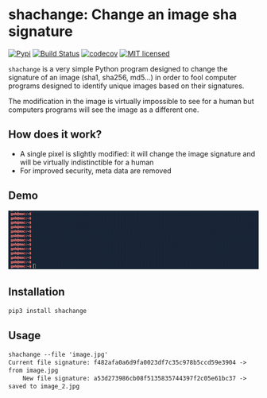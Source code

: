 # shachange: Change an image sha signature

[![Pypi](https://img.shields.io/pypi/v/shachange.svg)](https://pypi.org/project/shachange)
[![Build Status](https://travis-ci.org/gabfl/shachange.svg?branch=master)](https://travis-ci.org/gabfl/shachange)
[![codecov](https://codecov.io/gh/gabfl/shachange/branch/master/graph/badge.svg)](https://codecov.io/gh/gabfl/shachange)
[![MIT licensed](https://img.shields.io/badge/license-MIT-green.svg)](https://raw.githubusercontent.com/gabfl/shachange/master/LICENSE)

`shachange` is a very simple Python program designed to change the signature of an image (sha1, sha256, md5...) in order to fool computer programs designed to identify unique images based on their signatures.

The modification in the image is virtually impossible to see for a human but computers programs will see the image as a different one.

## How does it work?

 - A single pixel is slightly modified: it will change the image signature and will be virtually indistinctible for a human
 - For improved security, meta data are removed

## Demo

![Demo](https://github.com/gabfl/shachange/blob/master/img/demo.gif?raw=true)

## Installation

```
pip3 install shachange
```

## Usage

```
shachange --file 'image.jpg'
Current file signature: f482afa0a6d9fa0023df7c35c978b5ccd59e3904 -> from image.jpg
    New file signature: a53d273986cb08f5135835744397f2c05e61bc37 -> saved to image_2.jpg
```

